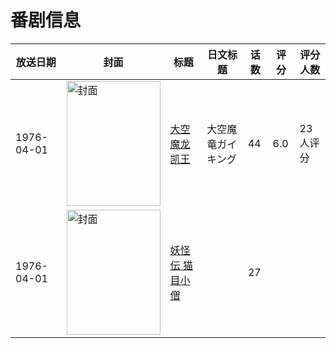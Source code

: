 # 番剧信息

|放送日期|封面|标题|日文标题|话数|评分|评分人数|
|---|---|---|---|---|---|---|
|1976-04-01|<img src="//lain.bgm.tv/pic/cover/c/b6/a1/37172_hF4Z2.jpg" alt="封面" style="width:150px;height:200px;object-fit:cover;">|[大空魔龙凯王](https://bangumi.tv/subject/37172)|大空魔竜ガイキング|44|6.0|23人评分|
|1976-04-01|<img src="//lain.bgm.tv/pic/cover/c/04/3f/188956_kikKM.jpg" alt="封面" style="width:150px;height:200px;object-fit:cover;">|[妖怪伝 猫目小僧](https://bangumi.tv/subject/188956)||27|||

